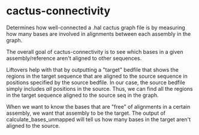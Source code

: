 # cactus-connectivity
Determines how well-connected a .hal cactus graph file is by measuring how many bases are involved in alignments between each assembly in the graph.

The overall goal of cactus-connectivity is to see which bases in a given 
assembly/reference aren't aligned to other sequences.

Liftovers help with that by outputting a "target" bedfile that shows the regions in 
the target sequence that are aligned to the source sequence in positions specified by 
the source bedfile. In our case, the source bedfile simply includes _all_ positions in 
the source. Thus, we can find all the regions in the target sequence aligned to the 
source seq in the graph.

When we want to know the bases that are "free" of alignments in a certain assembly, we
want that assembly to be the target. The output of calculate_bases_unmapped will tell us
how many bases in the target aren't aligned to the source.